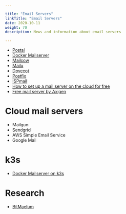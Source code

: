 ```yaml
---

title: "Email Servers"  
linkTitle: "Email Servers"  
date: 2020-10-11  
weight: 70  
description: News and information about email servers

---
```


* [Postal](https://docs.postalserver.io/)
* [Docker Mailserver](https://docker-mailserver.github.io/docker-mailserver/edge/)
* [Mailcow](https://github.com/mailcow/mailcow-dockerized)
* [Mailu](https://github.com/Mailu/Mailu)
* [Dovecot](https://www.dovecot.org/)
* [Postfix](http://www.postfix.org/)
* [ISPmail](https://workaround.org/ispmail)
* [How to set up a mail server on the cloud for free](https://www.linkedin.com/pulse/how-set-up-mail-server-cloud-free-alwin-woo-pmp/)
* [Free mail server by Axigen](https://www.axigen.com/mail-server/free/)

# Cloud mail servers

* Mailgun
* Sendgrid
* AWS Simple Email Service
* Google Mail

# k3s

* [Docker Mailserver on k3s](https://github.com/kyzdev/docker-mailserver-k3s)

# Research

* [BitMaelum](https://bitmaelum.com/)
